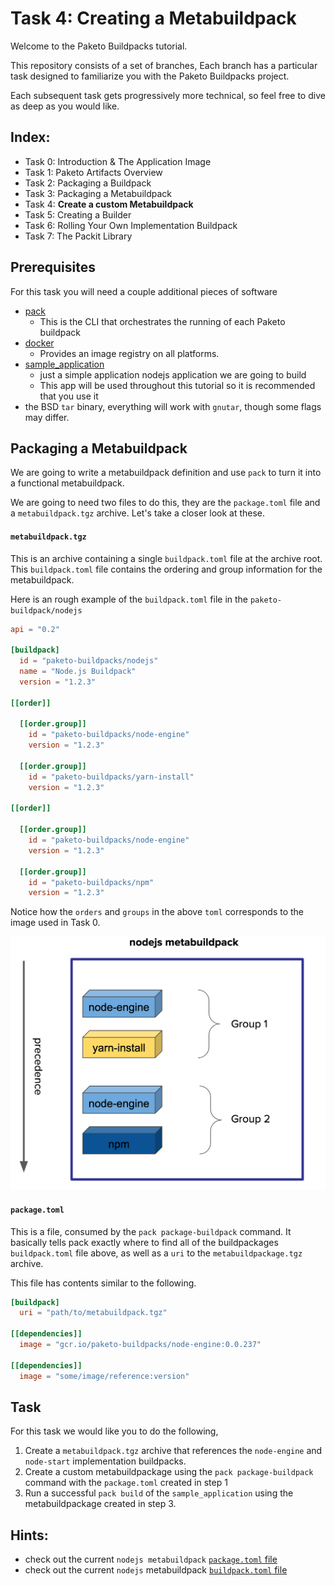 # Task 4: Creating a Metabuildpack

Welcome to the Paketo Buildpacks tutorial.

This repository consists of a set of branches,
Each branch has a particular task designed to familiarize
you with the Paketo Buildpacks project.

Each subsequent task gets progressively more technical,
so feel free to dive as deep as you would like.

Index:
-
- Task 0: Introduction & The Application Image
- Task 1: Paketo Artifacts Overview
- Task 2: Packaging a Buildpack
- Task 3: Packaging a Metabuildpack
- Task 4: **Create a custom Metabuildpack**
- Task 5: Creating a Builder
- Task 6: Rolling Your Own Implementation Buildpack
- Task 7: The Packit Library

## Prerequisites

For this task you will need a couple additional pieces of software
 - [pack](https://buildpacks.io/docs/install-pack/)
   - This is the CLI that orchestrates the running of each Paketo buildpack
 - [docker](https://docs.docker.com/get-docker/)
   - Provides an image registry on all platforms.
 - [sample_application](https://github.com/dwillist/onboarding_application)
   - just a simple application nodejs application we are going to build
   -    This app will be used throughout this tutorial so it is recommended that you use it
- the BSD `tar` binary, everything will work with `gnutar`, though some flags may differ.


## Packaging a Metabuildpack

We are going to write a metabuildpack definition and use `pack` to turn it into a functional metabuildpack.


We are going to need two files to do this, they are the `package.toml` file and a `metabuildpack.tgz` archive. Let's take a closer look at these.

#### `metabuildpack.tgz`
This is an archive containing a single `buildpack.toml` file at the archive root. This `buildpack.toml` file contains the ordering and group information for the metabuildpack.

Here is an rough example of the `buildpack.toml` file in the `paketo-buildpack/nodejs`

``` toml
api = "0.2"

[buildpack]
  id = "paketo-buildpacks/nodejs"
  name = "Node.js Buildpack"
  version = "1.2.3"

[[order]]

  [[order.group]]
    id = "paketo-buildpacks/node-engine"
    version = "1.2.3"

  [[order.group]]
    id = "paketo-buildpacks/yarn-install"
    version = "1.2.3"

[[order]]

  [[order.group]]
    id = "paketo-buildpacks/node-engine"
    version = "1.2.3"

  [[order.group]]
    id = "paketo-buildpacks/npm"
    version = "1.2.3"

```

Notice how the `orders` and `groups` in the above `toml` corresponds to the image used in Task 0.

<img src="assets/metabuildpackage.png">

#### `package.toml`

This is a file, consumed by the `pack package-buildpack` command. It basically tells pack exactly where to find all of the buildpackages `buildpack.toml` file above, as well as a `uri` to the `metabuildpackage.tgz` archive.

This file has contents similar to the following.
``` toml
[buildpack]
  uri = "path/to/metabuildpack.tgz"

[[dependencies]]
  image = "gcr.io/paketo-buildpacks/node-engine:0.0.237"

[[dependencies]]
  image = "some/image/reference:version"


```

## Task

For this task we would like you to do the following,

1) Create a `metabuildpack.tgz` archive that references the `node-engine` and `node-start` implementation buildpacks.
2) Create a custom metabuildpackage using the `pack package-buildpack` command with the `package.toml` created in step 1 
3) Run a successful `pack build` of the `sample_application` using the metabuildpackage created in step 3.

Hints:
-
- check out the current `nodejs metabuildpack` [`package.toml` file](https://github.com/paketo-buildpacks/nodejs/blob/master/package.toml)
- check out the current `nodejs` metabuildpack [`buildpack.toml` file](https://github.com/paketo-buildpacks/nodejs/blob/master/buildpack.toml)

